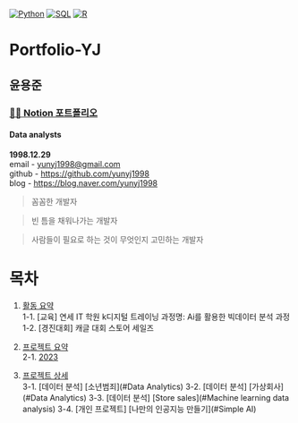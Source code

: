        
            
[![Python](https://img.shields.io/badge/-Python-3776AB?style=flat-square&logo=python&logoColor=white)](https://github.com/<yunyj1998>)
[![SQL](https://img.shields.io/badge/-SQL-4479A1?style=flat-square&logo=postgresql&logoColor=white)](https://github.com/<yunyj1998>)
[![R](https://img.shields.io/badge/-R-276DC3?style=flat-square&logo=R&logoColor=white)](https://github.com/<yunyj1998>)

# Portfolio-YJ

## 윤용준  

### [👩‍💻 Notion 포트폴리오](https://www.notion.so/MR-_YUN-100d23b1a85b42d2b9e29262f02e9011)

#### Data analysts 

**1998.12.29**  
email - yunyj1998@gmail.com  
github - https://github.com/yunyj1998  
blog - https://blog.naver.com/yunyj1998   

> 꼼꼼한 개발자

> 빈 틈을 채워나가는 개발자

> 사람들이 필요로 하는 것이 무엇인지 고민하는 개발자

# **목차**
1. [활동 요약](#활동-요약)  
  1-1. [교육]  연세 IT 학원 k디지털 트레이닝 과정명:  Ai를 활용한 빅데이터 분석 과정       
  1-2. [경진대회] 캐글 대회 스토어 세일즈 
  
2. [프로젝트 요약](#프로젝트-요약)  
  2-1. [2023](#2023)  
  
3. [프로젝트 상세](#프로젝트-상세)  
  3-1. [데이터 분석] [소년범죄](#Data Analytics)
  3-2. [데이터 분석] [가상회사](#Data Analytics)
  3-3. [데이터 분석] [Store sales](#Machine learning data analysis)
  3-4. [개인 프로젝트] [나만의 인공지능 만들기](#Simple AI)
 

  
